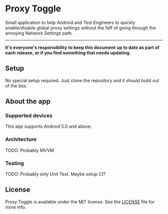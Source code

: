 # Proxy Toggle

Small application to help Android and Test Engineers to quickly enable/disable global proxy settings without the faff of going through the annoying Network Settings path.

---

**It's everyone's responsibility to keep this document up to date as part of each release, or if you find something that needs updating.**


## Setup

No special setup required. Just clone the repository and it should build out of the box.

## About the app

### Supported devices

This app supports Android 5.0 and above.

### Architecture

TODO: Probably MVVM

### Testing

TODO: Probably only Unit Test. Maybe setup CI?

## License

Proxy Toggle is available under the MIT license. See the [LICENSE](LICENSE.md) file for more info.

